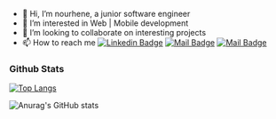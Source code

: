 - 👋 Hi, I’m nourhene, a junior software engineer
- 👀 I’m interested in Web | Mobile development
- 💞️ I’m looking to collaborate on interesting projects
- 📫 How to reach me [![Linkedin Badge](https://img.shields.io/badge/-NourhèneOueslati-0e76a8?style=flat&labelColor=0e76a8&logo=linkedin&logoColor=white)](https://www.linkedin.com/in/nourhène-oueslati-73b27a15b/) [![Mail Badge](https://img.shields.io/badge/-Nourhène-e84393?style=flat&labelColor=e84393&logo=instagram&logoColor=white)](https://www.instagram.com/nourhene.oueslati/?hl=fr) [![Mail Badge](https://img.shields.io/badge/-NourhèneOueslati-c0392b?style=flat&labelColor=c0392b&logo=gmail&logoColor=white)](mailto:oueslatinnourhene@gmail.com) 
### Github Stats
 [![Top Langs](https://github-readme-stats.vercel.app/api/top-langs/?username=nurhene&layout=compact&theme=highcontrast&card_width=50)](https://github.com/anuraghazra/github-readme-stats)

![Anurag's GitHub stats](https://github-readme-stats.vercel.app/api?username=nurhene&count_private=true&theme=highcontrast&hide=contribs,prs)
<!---
nurhene/nurhene is a ✨ special ✨ repository because its `README.md` (this file) appears on your GitHub profile.
You can click the Preview link to take a look at your changes.
--->
